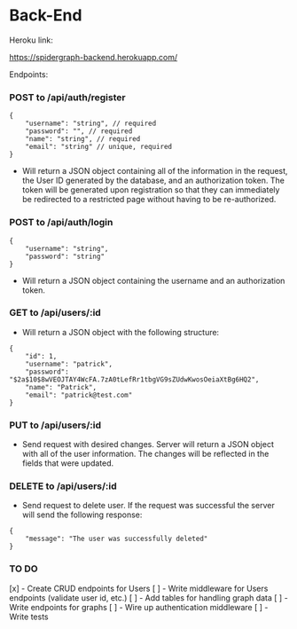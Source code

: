 # Back-End

Heroku link:

https://spidergraph-backend.herokuapp.com/

Endpoints:

### POST to /api/auth/register

```
{
    "username": "string", // required
    "password": "", // required
    "name": "string", // required
    "email": "string" // unique, required
}
```
- Will return a JSON object containing all of the information in the request, the User ID generated by the database, and an authorization token. The token will be generated upon registration so that they can immediately be redirected to a restricted page without having to be re-authorized.

### POST to /api/auth/login

```
{
	"username": "string",
	"password": "string"
}
```
- Will return a JSON object containing the username and an authorization token.

### GET to /api/users/:id

- Will return a JSON object with the following structure:

```
{
    "id": 1,
    "username": "patrick",
    "password": "$2a$10$8wVEOJTAY4WcFA.7zA0tLefRr1tbgVG9sZUdwKwosOeiaXtBg6HQ2",
    "name": "Patrick",
    "email": "patrick@test.com"
}
```

### PUT to /api/users/:id

- Send request with desired changes. Server will return a JSON object with all of the user information. The changes will be reflected in the fields that were updated.

### DELETE to /api/users/:id

- Send request to delete user. If the request was successful the server will send the following response:

```
{
    "message": "The user was successfully deleted"
}
```


### TO DO

[x] - Create CRUD endpoints for Users
[ ] - Write middleware for Users endpoints (validate user id, etc.)
[ ] - Add tables for handling graph data
[ ] - Write endpoints for graphs
[ ] - Wire up authentication middleware
[ ] - Write tests

